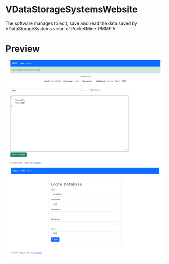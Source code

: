 # VDataStorageSystemsWebsite
The software manages to edit, save and read the data saved by VDataStorageSystems virion of PocketMine-PMMP 5

# Preview

<img src="https://github.com/VennDev/VDataStorageSystemsWebsite/blob/main/images/edit-page.png">
</br>
<img src="https://github.com/VennDev/VDataStorageSystemsWebsite/blob/main/images/main-page.png">
